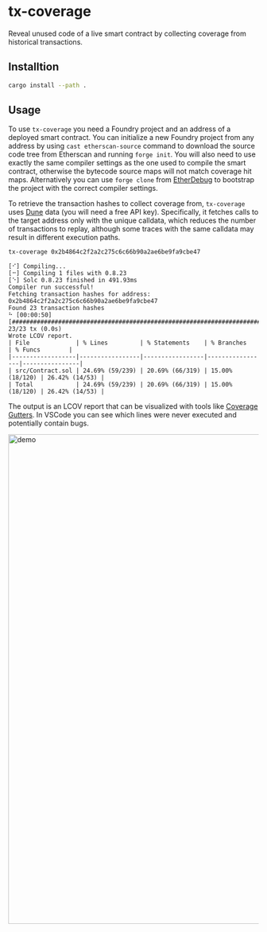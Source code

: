 # tx-coverage

Reveal unused code of a live smart contract by collecting coverage from historical transactions.

## Installtion

```bash
cargo install --path .
```

## Usage

To use `tx-coverage` you need a Foundry project and an address of a deployed smart contract. You can initialize a new Foundry project from any address by using `cast etherscan-source` command to download the source code tree from Etherscan and running `forge init`. You will also need to use exactly the same compiler settings as the one used to compile the smart contract, otherwise the bytecode source maps will not match coverage hit maps. Alternatively you can use `forge clone` from [EtherDebug](https://github.com/EtherDebug/foundry) to bootstrap the project with the correct compiler settings.

To retrieve the transaction hashes to collect coverage from, `tx-coverage` uses [Dune](https://dune.com/) data (you will need a free API key). Specifically, it fetches calls to the target address only with the unique calldata, which reduces the number of transactions to replay, although some traces with the same calldata may result in different execution paths.

```bash
tx-coverage 0x2b4864c2f2a2c275c6c66b90a2ae6be9fa9cbe47
```

```
[⠊] Compiling...
[⠒] Compiling 1 files with 0.8.23
[⠑] Solc 0.8.23 finished in 491.93ms
Compiler run successful!
Fetching transaction hashes for address: 0x2b4864c2f2a2c275c6c66b90a2ae6be9fa9cbe47
Found 23 transaction hashes
⠓ [00:00:50] [######################################################################] 23/23 tx (0.0s)
Wrote LCOV report.
| File             | % Lines         | % Statements    | % Branches      | % Funcs        |
|------------------|-----------------|-----------------|-----------------|----------------|
| src/Contract.sol | 24.69% (59/239) | 20.69% (66/319) | 15.00% (18/120) | 26.42% (14/53) |
| Total            | 24.69% (59/239) | 20.69% (66/319) | 15.00% (18/120) | 26.42% (14/53) |
```

The output is an LCOV report that can be visualized with tools like [Coverage Gutters](https://marketplace.visualstudio.com/items?itemName=ryanluker.vscode-coverage-gutters). In VSCode you can see which lines were never executed and potentially contain bugs.

<img width="985" alt="demo" src="https://github.com/Decurity/tx-coverage/assets/150087/016beeb3-161c-45b6-bcac-5a6613d23e62">
